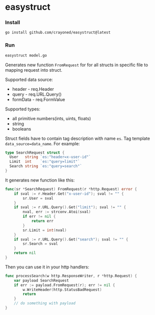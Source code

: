 # easystruct

### Install
```sh
go install github.com/crayoned/easystruct@latest
```

### Run
```sh
easystruct model.go
```

Generates new function `FromRequest` for for all structs in specific file to mapping request into struct. 

Supported data source: 
- header - req.Header
- query - req.URL.Query()
- formData - req.FormValue

Supported types:
- all primitive numbers(ints, uints, floats)
- string
- booleans


Struct fields have to contain tag description with name `es`. Tag template `data_source=data_name`. For example:
```go
type SearchRequest struct {
  User   string `es:"header=x-user-id"`
  Limit  int    `es:"query=limit"`
  Search string `es:"query=search"`
} 
```
It generates new function like this:
```go
func(sr *SearchRequest) FromRequest(r *http.Request) error {
	if sval := r.Header.Get("x-user-id"); sval != "" {
		sr.User = sval
	}
	if sval := r.URL.Query().Get("limit"); sval != "" {
		nval, err := strconv.Atoi(sval)
		if err != nil {
			return err
		}
		sr.Limit = int(nval)
	}
	if sval := r.URL.Query().Get("search"); sval != "" {
		sr.Search = sval
	}
	return nil
}
```

Then you can use it in your http handlers:
```go
func processSearch(w http.ResponseWriter, r *http.Request) {
	var payload SearchRequest
	if err := payload.FromRequest(r); err != nil {
		w.WriteHeader(http.StatusBadRequest)
		return
	}
	// do something with payload
}
```
